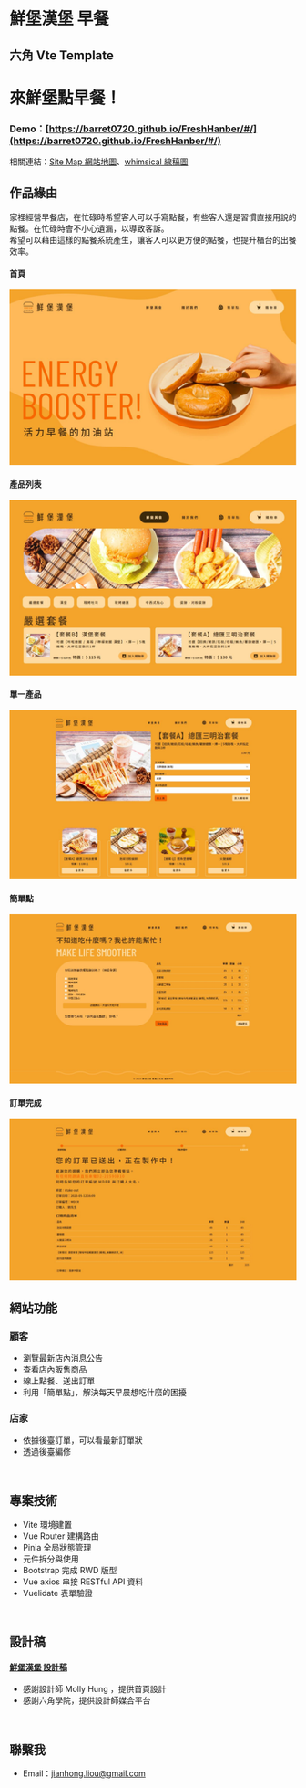 # 鮮堡漢堡 早餐 

## 六角 Vte Template

# 來鮮堡點早餐！
### Demo：[https://barret0720.github.io/FreshHanber/#/](https://barret0720.github.io/FreshHanber/#/)
相關連結：[Site Map 網站地圖](https://whimsical.com/sitemap-2cPys6SMYZe37V4pSNay3Z)、[whimsical 線稿圖](https://whimsical.com/2MFuUh1xvd94cMyCesy5Rs)
</br>

## 作品緣由
家裡經營早餐店，在忙碌時希望客人可以手寫點餐，有些客人還是習慣直接用說的點餐。在忙碌時會不小心遺漏，以導致客訴。<br/>
希望可以藉由這樣的點餐系統產生，讓客人可以更方便的點餐，也提升櫃台的出餐效率。<br/>

#### 首頁
![index page view](src/assets/images/about/indexView.jpg)
#### 產品列表
![products list page view](src/assets/images/about/productsView.jpg)
#### 單一產品
![single product page view](src/assets/images/about/singleProductView.jpg)
#### 簡單點
![we can help](src/assets/images/about/drawView.jpg)
#### 訂單完成
![order page view](src/assets/images/about/orderView.jpg)


## 網站功能
### 顧客
- 瀏覽最新店內消息公告
- 查看店內販售商品
- 線上點餐、送出訂單
- 利用「簡單點」，解決每天早晨想吃什麼的困擾
 
### 店家
- 依據後臺訂單，可以看最新訂單狀
- 透過後臺編修

</br>

## 專案技術
- Vite 環境建置
- Vue Router 建構路由
- Pinia 全局狀態管理
- 元件拆分與使用
- Bootstrap 完成 RWD 版型
- Vue axios 串接 RESTful API 資料
- Vuelidate 表單驗證

</br>


## 設計稿
#### [鮮堡漢堡 設計稿](https://www.figma.com/file/yuvWcrhBKOWDTlEJzCqenj/%E5%85%AD%E8%A7%92---%E9%AE%AE%E5%A0%A1%E6%BC%A2%E5%A0%A1?type=design&node-id=243-299)
- 感謝設計師 Molly Hung ，提供首頁設計
- 感謝六角學院，提供設計師媒合平台
</br>

## 聯繫我
- Email：jianhong.liou@gmail.com

